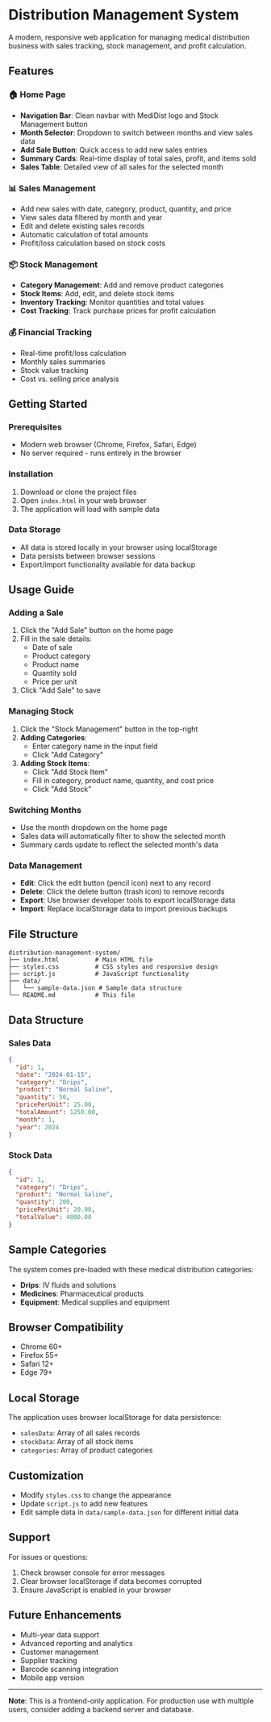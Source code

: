 # Distribution Management System

A modern, responsive web application for managing medical distribution business with sales tracking, stock management, and profit calculation.

## Features

### 🏠 Home Page
- **Navigation Bar**: Clean navbar with MediDist logo and Stock Management button
- **Month Selector**: Dropdown to switch between months and view sales data
- **Add Sale Button**: Quick access to add new sales entries
- **Summary Cards**: Real-time display of total sales, profit, and items sold
- **Sales Table**: Detailed view of all sales for the selected month

### 📊 Sales Management
- Add new sales with date, category, product, quantity, and price
- View sales data filtered by month and year
- Edit and delete existing sales records
- Automatic calculation of total amounts
- Profit/loss calculation based on stock costs

### 📦 Stock Management
- **Category Management**: Add and remove product categories
- **Stock Items**: Add, edit, and delete stock items
- **Inventory Tracking**: Monitor quantities and total values
- **Cost Tracking**: Track purchase prices for profit calculation

### 💰 Financial Tracking
- Real-time profit/loss calculation
- Monthly sales summaries
- Stock value tracking
- Cost vs. selling price analysis

## Getting Started

### Prerequisites
- Modern web browser (Chrome, Firefox, Safari, Edge)
- No server required - runs entirely in the browser

### Installation
1. Download or clone the project files
2. Open `index.html` in your web browser
3. The application will load with sample data

### Data Storage
- All data is stored locally in your browser using localStorage
- Data persists between browser sessions
- Export/import functionality available for data backup

## Usage Guide

### Adding a Sale
1. Click the "Add Sale" button on the home page
2. Fill in the sale details:
   - Date of sale
   - Product category
   - Product name
   - Quantity sold
   - Price per unit
3. Click "Add Sale" to save

### Managing Stock
1. Click the "Stock Management" button in the top-right
2. **Adding Categories**:
   - Enter category name in the input field
   - Click "Add Category"
3. **Adding Stock Items**:
   - Click "Add Stock Item"
   - Fill in category, product name, quantity, and cost price
   - Click "Add Stock"

### Switching Months
- Use the month dropdown on the home page
- Sales data will automatically filter to show the selected month
- Summary cards update to reflect the selected month's data

### Data Management
- **Edit**: Click the edit button (pencil icon) next to any record
- **Delete**: Click the delete button (trash icon) to remove records
- **Export**: Use browser developer tools to export localStorage data
- **Import**: Replace localStorage data to import previous backups

## File Structure

```
distribution-management-system/
├── index.html          # Main HTML file
├── styles.css          # CSS styles and responsive design
├── script.js           # JavaScript functionality
├── data/
│   └── sample-data.json # Sample data structure
└── README.md           # This file
```

## Data Structure

### Sales Data
```json
{
  "id": 1,
  "date": "2024-01-15",
  "category": "Drips",
  "product": "Normal Saline",
  "quantity": 50,
  "pricePerUnit": 25.00,
  "totalAmount": 1250.00,
  "month": 1,
  "year": 2024
}
```

### Stock Data
```json
{
  "id": 1,
  "category": "Drips",
  "product": "Normal Saline",
  "quantity": 200,
  "pricePerUnit": 20.00,
  "totalValue": 4000.00
}
```

## Sample Categories
The system comes pre-loaded with these medical distribution categories:
- **Drips**: IV fluids and solutions
- **Medicines**: Pharmaceutical products
- **Equipment**: Medical supplies and equipment

## Browser Compatibility
- Chrome 60+
- Firefox 55+
- Safari 12+
- Edge 79+

## Local Storage
The application uses browser localStorage for data persistence:
- `salesData`: Array of all sales records
- `stockData`: Array of all stock items
- `categories`: Array of product categories

## Customization
- Modify `styles.css` to change the appearance
- Update `script.js` to add new features
- Edit sample data in `data/sample-data.json` for different initial data

## Support
For issues or questions:
1. Check browser console for error messages
2. Clear browser localStorage if data becomes corrupted
3. Ensure JavaScript is enabled in your browser

## Future Enhancements
- Multi-year data support
- Advanced reporting and analytics
- Customer management
- Supplier tracking
- Barcode scanning integration
- Mobile app version

---

**Note**: This is a frontend-only application. For production use with multiple users, consider adding a backend server and database. 